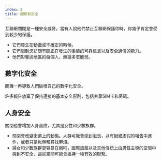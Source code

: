 ```yaml
---
index: 2
title: 關閉和安全
---
```

互聯網關閉是一種安全威脅。當有人說他們禁止互聯網保護你時，你幾乎肯定會受到較少的保護。

* 它們發生在動盪或不確定的時候。
* 它們限制您訪問有關正在發生的事情的可靠信息以及安全通信的能力。
* 他們影響該地區的每個人，無論多麼脆弱。

## 數字化安全

關機一再導致人們破壞自己的數字化安全。

許多報告放棄了保持連接的基本安全原則，包括共享SIM卡和密碼。

## 人身安全

關閉也會增加人身風險，尤其是女性和少數族群。

*   關閉會改變街道上的動態。人群可能會感到沮喪，以有限或虛假的報告中運作，或者只是厭倦和尋找麻煩。
* 婦女和少數族群更容易在網吧，國際旅館以及其他傳統上由男性主導的空間中感到不安全，這些空間可能會維持一種有效的聯繫。